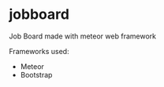 jobboard
========

Job Board made with meteor web framework

Frameworks used:

- Meteor
- Bootstrap

  